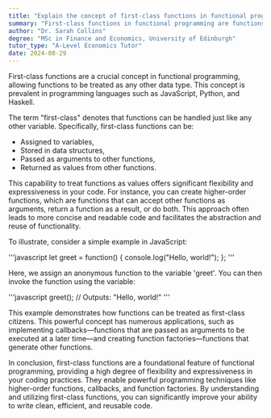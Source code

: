 ```yaml
---
title: "Explain the concept of first-class functions in functional programming"
summary: "First-class functions in functional programming are functions that can be treated like any other variable, allowing them to be passed as arguments, returned from other functions, and assigned to variables."
author: "Dr. Sarah Collins"
degree: "MSc in Finance and Economics, University of Edinburgh"
tutor_type: "A-Level Economics Tutor"
date: 2024-08-29
---
```


First-class functions are a crucial concept in functional programming, allowing functions to be treated as any other data type. This concept is prevalent in programming languages such as JavaScript, Python, and Haskell.

The term "first-class" denotes that functions can be handled just like any other variable. Specifically, first-class functions can be:

- Assigned to variables,
- Stored in data structures,
- Passed as arguments to other functions,
- Returned as values from other functions.

This capability to treat functions as values offers significant flexibility and expressiveness in your code. For instance, you can create higher-order functions, which are functions that can accept other functions as arguments, return a function as a result, or do both. This approach often leads to more concise and readable code and facilitates the abstraction and reuse of functionality.

To illustrate, consider a simple example in JavaScript:

'''javascript
let greet = function() {
    console.log("Hello, world!");
};
'''

Here, we assign an anonymous function to the variable 'greet'. You can then invoke the function using the variable:

'''javascript
greet(); // Outputs: "Hello, world!"
'''

This example demonstrates how functions can be treated as first-class citizens. This powerful concept has numerous applications, such as implementing callbacks—functions that are passed as arguments to be executed at a later time—and creating function factories—functions that generate other functions.

In conclusion, first-class functions are a foundational feature of functional programming, providing a high degree of flexibility and expressiveness in your coding practices. They enable powerful programming techniques like higher-order functions, callbacks, and function factories. By understanding and utilizing first-class functions, you can significantly improve your ability to write clean, efficient, and reusable code.
    